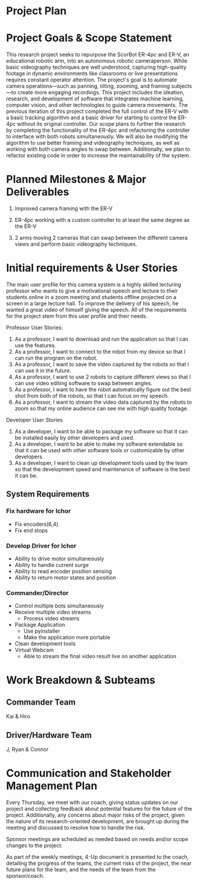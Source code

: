 # Project Plan

# Project Goals & Scope Statement

This research project seeks to repurpose the ScorBot ER-4pc and ER-V, an educational robotic arm, into an autonomous robotic cameraperson. While basic videography techniques are well understood, capturing high-quality footage in dynamic environments like classrooms or live presentations requires constant operator attention. The project's goal is to automate camera operations—such as panning, tilting, zooming, and framing subjects—to create more engaging recordings. This project includes the ideation, research, and development of software that integrates machine learning, computer vision, and other technologies to guide camera movements. The previous iteration of this project completed the full control of the ER-V with a basic tracking algorithm and a basic driver for starting to control the ER-4pc without its original controller. Our scope plans to further the research by completing the functionality of the ER-4pc and refactoring the controller to interface with both robots simultaneously. We will also be modifying the algorithm to use better framing and videography techniques, as well as working with both camera angles to swap between. Additionally, we plan to refactor existing code in order to increase the maintainability of the system.

# Planned Milestones & Major Deliverables

1. Improved camera framing with the ER-V  
     
2. ER-4pc working with a custom controller to at least the same degree as the ER-V  
     
3. 2 arms moving 2 cameras that can swap between the different camera views and perform basic videography techniques.

# Initial requirements & User Stories

The main user profile for this camera system is a highly skilled lecturing professor who wants to give a motivational speech and lecture to their students online in a zoom meeting and students offline projected on a screen in a large lecture hall. To improve the delivery of his speech, he wanted a great video of himself giving the speech. All of the requirements for the project stem from this user profile and their needs.

Professor User Stories:

1. As a professor, I want to download and run the application so that I can use the features.  
2. As a professor, I want to connect to the robot from my device so that I can run the program on the robot.  
3. As a professor, I want to save the video captured by the robots so that I can use it in the future.  
4. As a professor, I want to use 2 robots to capture different views so that I can use video editing software to swap between angles.  
5. As a professor, I want to have the robot automatically figure out the best shot from both of the robots, so that I can focus on my speech.  
6. As a professor, I want to stream the video data captured by the robots to zoom so that my online audience can see me with high quality footage.

Developer User Stories

1. As a developer, I want to be able to package my software so that it can be installed easily by other developers and used.  
2. As a developer, I want to be able to make my software extendable so that it can be used with other software tools or customizable by other developers.  
3. As a developer, I want to clean up development tools used by the team so that the development speed and maintenance of software is the best it can be.

## System Requirements

### Fix hardware for Ichor

- Fix encoders(6,4)  
- Fix end stops

### Develop Driver for Ichor

- Ability to drive motor simultaneously   
- Ability to handle current surge  
- Ability to read encoder position sensing  
- Ability to return motor states and position

### Commander/Director

- Control multiple bots simultaneously  
- Receive multiple video streams  
  - Process video streams  
- Package Application  
  - Use pyinstaller  
  - Make the application more portable  
- Clean development tools  
- Virtual Webcam  
  - Able to stream the final video result live on another application

# Work Breakdown & Subteams

## Commander Team

Kai & Hiro

## Driver/Hardware Team

J, Ryan & Connor

# Communication and Stakeholder Management Plan

Every Thursday, we meet with our coach, giving status updates on our project and collecting feedback about potential features for the future of the project. Additionally, any concerns about major risks of the project, given the nature of its research-oriented development, are brought up during the meeting and discussed to resolve how to handle the risk.

Sponsor meetings are scheduled as needed based on needs and/or scope changes to the project.

As part of the weekly meetings, 4-Up document is presented to the coach, detailing the progress of the teams, the current risks of the project, the near future plans for the team, and the needs of the team from the sponsor/coach.

